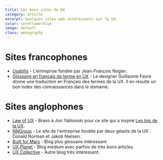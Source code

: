 ```yaml
---
title: Les bons sites de UX
category: article
excerpt: Quelques sites web intéressants sur la UX.
color: cornflowerblue
image: default
class: webography
---
```


# Sites francophones

- [Usabilis](https://www.usabilis.com/) - L'entreprise fondée par Jean-François Nogier.
- [Glossaire en français de terme en UX](https://medium.com/@faureguillaume/ux-et-langue-francaise-comment-faire-de-lux-en-vf-34fe228dbff) - Le designer Guillaume Faure donne une traduction en Français des termes de la UX. Il en résulte un bon index des connaissances dans le domaine.

# Sites anglophones

- [Law of UX](https://lawsofux.com/) - Bravo à Jon Yablonski pour ce site qui a inspiré [Les lois de la UX](https://ux-lois.github.io).
- [NNGroup](https://www.nngroup.com/) - Le site de l'entreprise fondée par deux géants de la UX : Donald Norman et Jakob Nielsen.
- [Built for Mars](https://builtformars.com/) - Blog plus glossaire intéressant.
- [UX Planet](https://uxplanet.org/) - Blog medium avec parfois de très bons articles.
- [UX Collective](https://uxdesign.cc/) - Autre blog très intéressant.
